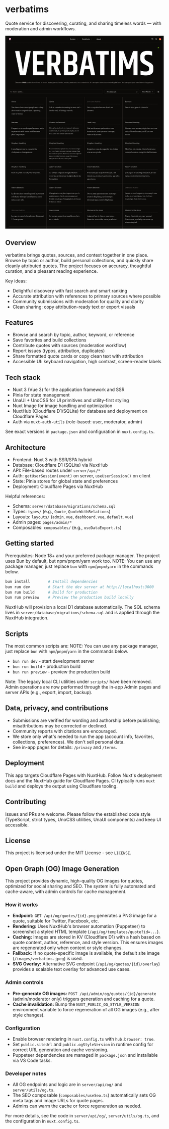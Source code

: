 # verbatims

Quote service for discovering, curating, and sharing timeless words — with moderation and admin workflows.

![verbatims screenshot](./public/images/verbatims.jpeg)

## Overview

verbatims brings quotes, sources, and context together in one place. Browse by topic or author, build personal collections, and quickly share cleanly attributed quotes. The project focuses on accuracy, thoughtful curation, and a pleasant reading experience.

Key ideas:
- Delightful discovery with fast search and smart ranking
- Accurate attribution with references to primary sources where possible
- Community submissions with moderation for quality and clarity
- Clean sharing: copy attribution-ready text or export visuals

## Features

- Browse and search by topic, author, keyword, or reference
- Save favorites and build collections
- Contribute quotes with sources (moderation workflow)
- Report issues (typos, attribution, duplicates)
- Share formatted quote cards or copy clean text with attribution
- Accessible UI: keyboard navigation, high contrast, screen-reader labels

## Tech stack

- Nuxt 3 (Vue 3) for the application framework and SSR
- Pinia for state management
- UnaUI + UnoCSS for UI primitives and utility-first styling
- Nuxt Image for image handling and optimization
- NuxtHub (Cloudflare D1/SQLite) for database and deployment on Cloudflare Pages
- Auth via `nuxt-auth-utils` (role-based: user, moderator, admin)

See exact versions in `package.json` and configuration in `nuxt.config.ts`.

## Architecture

- Frontend: Nuxt 3 with SSR/SPA hybrid
- Database: Cloudflare D1 (SQLite) via NuxtHub
- API: File-based routes under `server/api/*`
- Auth: `getUserSession(event)` on server, `useUserSession()` on client
- State: Pinia stores for global state and preferences
- Deployment: Cloudflare Pages via NuxtHub

Helpful references:
- Schema: `server/database/migrations/schema.sql`
- Types: `types/` (e.g., `Quote`, `QuoteWithRelations`)
- Layouts: `layouts/` (`admin.vue`, `dashboard.vue`, `default.vue`)
- Admin pages: `pages/admin/*`
- Composables: `composables/` (e.g., `useDataExport.ts`)

## Getting started

Prerequisites: Node 18+ and your preferred package manager. The project uses Bun by default, but npm/pnpm/yarn work too.
NOTE: You can use any package manager, just replace `bun` with `npm`/`pnpm`/`yarn` in the commands below.

```bash
bun install        # Install dependencies
bun run dev        # Start the dev server at http://localhost:3000
bun run build      # Build for production
bun run preview    # Preview the production build locally
```

NuxtHub will provision a local D1 database automatically. The SQL schema lives in `server/database/migrations/schema.sql` and is applied through the NuxtHub integration.

## Scripts

The most common scripts are:
NOTE: You can use any package manager, just replace `bun` with `npm`/`pnpm`/`yarn` in the commands below.

- `bun run dev` - start development server
- `bun run build` - production build
- `bun run preview` - preview the production build

Note: The legacy local CLI utilities under `scripts/` have been removed. Admin operations are now performed through the in-app Admin pages and server APIs (e.g., export, import, backup).

## Data, privacy, and contributions

- Submissions are verified for wording and authorship before publishing; misattributions may be corrected or declined.
- Community reports with citations are encouraged.
- We store only what's needed to run the app (account info, favorites, collections, preferences). We don't sell personal data.
- See in-app pages for details: `/privacy` and `/terms`.

## Deployment

This app targets Cloudflare Pages with NuxtHub. Follow Nuxt's deployment docs and the NuxtHub guide for Cloudflare Pages. CI typically runs `nuxt build` and deploys the output using Cloudflare tooling.

## Contributing

Issues and PRs are welcome. Please follow the established code style (TypeScript, strict types, UnoCSS utilities, UnaUI components) and keep UI accessible.

## License

This project is licensed under the MIT License - see `LICENSE`.

## Open Graph (OG) Image Generation

This project provides dynamic, high-quality OG images for quotes, optimized for social sharing and SEO. The system is fully automated and cache-aware, with admin controls for cache management.

### How it works

- **Endpoint:** `GET /api/og/quotes/{id}.png` generates a PNG image for a quote, suitable for Twitter, Facebook, etc.
- **Rendering:** Uses NuxtHub's browser automation (Puppeteer) to screenshot a styled HTML template (`/api/og/templates/quote?id=...`).
- **Caching:** Images are stored in KV (Cloudflare D1) with a hash based on quote content, author, reference, and style version. This ensures images are regenerated only when content or style changes.
- **Fallback:** If no quote-specific image is available, the default site image (`/images/verbatims.jpeg`) is used.
- **SVG Overlay:** Alternative SVG endpoint (`/api/og/quotes/{id}/overlay`) provides a scalable text overlay for advanced use cases.

### Admin controls

- **Pre-generate OG images:** `POST /api/admin/og/quotes/{id}/generate` (admin/moderator only) triggers generation and caching for a quote.
- **Cache invalidation:** Bump the `NUXT_PUBLIC_OG_STYLE_VERSION` environment variable to force regeneration of all OG images (e.g., after style changes).

### Configuration

- Enable browser rendering in `nuxt.config.ts` with `hub.browser: true`.
- Set `public.siteUrl` and `public.ogStyleVersion` in runtime config for correct URL generation and cache versioning.
- Puppeteer dependencies are managed in `package.json` and installable via VS Code tasks.

### Developer notes

- All OG endpoints and logic are in `server/api/og/` and `server/utils/og.ts`.
- The SEO composable (`composables/useSeo.ts`) automatically sets OG meta tags and image URLs for quote pages.
- Admins can warm the cache or force regeneration as needed.

For more details, see the code in `server/api/og/`, `server/utils/og.ts`, and the configuration in `nuxt.config.ts`.
